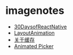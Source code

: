 # imagenotes

* [30DaysofReactNative](https://github.com/okoala/30DaysofReactNative/tree/master/Project10-VideoBackground)
* [LayoutAnimation](https://egghead.io/lessons/react-react-native-layoutanimation-basics)
* [关于缓存](http://www.alloyteam.com/2016/03/best-practice-in-react-native/)
* [Animated Picker](https://medium.com/@dabit3/creating-an-animated-picker-for-react-native-a0785ad5a39c#.a6dvnejoe)

